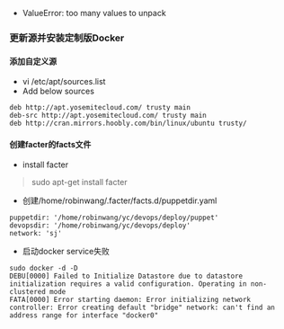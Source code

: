 

- ValueError: too many values to unpack

### 更新源并安装定制版Docker
#### 添加自定义源
- vi /etc/apt/sources.list
- Add below sources
```
deb http://apt.yosemitecloud.com/ trusty main
deb-src http://apt.yosemitecloud.com/ trusty main
deb http://cran.mirrors.hoobly.com/bin/linux/ubuntu trusty/
```
#### 创建facter的facts文件
- install facter
> sudo apt-get install facter
- 创建/home/robinwang/.facter/facts.d/puppetdir.yaml
```
puppetdir: '/home/robinwang/yc/devops/deploy/puppet'
devopsdir: '/home/robinwang/yc/devops/deploy'
network: 'sj'
```
- 启动docker service失败
```
sudo docker -d -D
DEBU[0000] Failed to Initialize Datastore due to datastore initialization requires a valid configuration. Operating in non-clustered mode
FATA[0000] Error starting daemon: Error initializing network controller: Error creating default "bridge" network: can't find an address range for interface "docker0"
```

